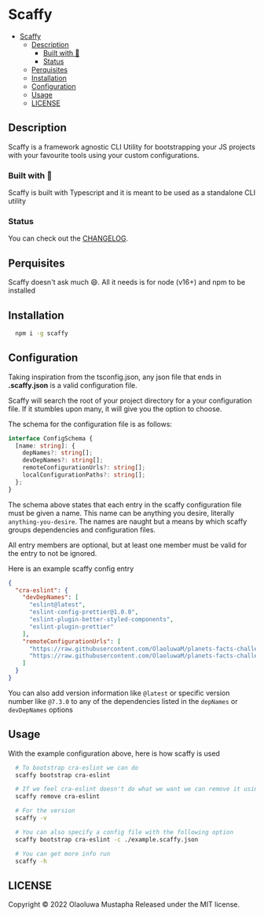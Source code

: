 <!-- #### CFPB Open Source Project Template Instructions

1. Create a new project.
2. [Copy these files into the new project](#installation)
3. Update the README, replacing the contents below as prescribed.
4. Add any libraries, assets, or hard dependencies whose source code will be included in
   the project's repository to the _Exceptions_ section in the [TERMS](TERMS.md).

- If no exceptions are needed, remove that section from TERMS.

5. If working with an existing code base, answer the questions on the
   [open source checklist](opensource-checklist.md)
6. Delete these instructions and everything up to the _Project Title_ from the README.
7. Write some great software and tell people about it.

> Keep the README fresh! It's the first thing people see and will make the initial
> impression.

## Installation

To install all of the template files, run the following script from the root of your
project's directory:

```
bash -c "$(curl -s https://raw.githubusercontent.com/CFPB/development/main/open-source-template.sh)"
```

--- -->

# Scaffy

- [Scaffy](#scaffy)
  - [Description](#description)
    - [Built with :boxing_glove:](#built-with-boxing_glove)
    - [Status](#status)
  - [Perquisites](#perquisites)
  - [Installation](#installation)
  - [Configuration](#configuration)
  - [Usage](#usage)
  - [LICENSE](#license)

## Description

<!-- Put a meaningful, short, plain-language description of what
this project is trying to accomplish and why it matters.
Describe the problem(s) this project solves.
Describe how this software can improve the lives of its audience. -->

Scaffy is a framework agnostic CLI Utility for bootstrapping your JS projects with your
favourite tools using your custom configurations.

<!-- **Screenshot**: If the software has visual components, place a screenshot after the
description; e.g.,
-->

<!-- ![Demo](./assets/scaffy.demo.mp4) -->

<!-- TODO Add video demo here -->

### Built with :boxing_glove:

<!-- **Technology stack**: Indicate the technological nature of the software, including
  primary programming language(s) and whether the software is intended as standalone or as
  a module in a framework or other ecosystem. -->

Scaffy is built with Typescript and it is meant to be used as a standalone CLI utility

### Status

<!-- - **Status**: Alpha, Beta, 1.1, etc. It's OK to write a sentence, too. The goal is to let
  interested people know where this project is at. This is also a good place to link to
  the -->

You can check out the [CHANGELOG](CHANGELOG.md).

<!-- - **Links to production or demo instances**
- Describe what sets this apart from related-projects. Linking to another doc or page is
  OK if this can't be expressed in a sentence or two. -->

## Perquisites

<!-- Describe any dependencies that must be installed for this software to work. This includes
programming languages, databases or other storage mechanisms, build tools, frameworks, and
so forth. If specific versions of other software are required, or known not to work, call
that out. -->

Scaffy doesn't ask much :smile:. All it needs is for node (v16+) and npm to be installed

## Installation

<!-- Detailed instructions on how to install, configure, and get the project running. This
should be frequently tested to ensure reliability. Alternatively, link to a separate
[INSTALL](INSTALL.md) document. -->

```bash
  npm i -g scaffy
```

## Configuration

<!-- If the software is configurable, describe it in detail, either here or in other
documentation to which you link. -->

Taking inspiration from the tsconfig.json, any json file that ends in **.scaffy.json** is
a valid configuration file.

Scaffy will search the root of your project directory for a your configuration file. If it
stumbles upon many, it will give you the option to choose.

The schema for the configuration file is as follows:

```typescript
interface ConfigSchema {
  [name: string]: {
    depNames?: string[];
    devDepNames?: string[];
    remoteConfigurationUrls?: string[];
    localConfigurationPaths?: string[];
  };
}
```

The schema above states that each entry in the scaffy configuration file must be given a
name. This name can be anything you desire, literally `anything-you-desire`. The names are
naught but a means by which scaffy groups dependencies and configuration files.

All entry members are optional, but at least one member must be valid for the entry to not
be ignored.

Here is an example scaffy config entry

```json
{
  "cra-eslint": {
    "devDepNames": [
      "eslint@latest",
      "eslint-config-prettier@1.0.0",
      "eslint-plugin-better-styled-components",
      "eslint-plugin-prettier"
    ],
    "remoteConfigurationUrls": [
      "https://raw.githubusercontent.com/OlaoluwaM/planets-facts-challenge/main/.eslintrc.js",
      "https://raw.githubusercontent.com/OlaoluwaM/planets-facts-challenge/main/.prettierrc"
    ]
  }
}
```

You can also add version information like `@latest` or specific version number like
`@7.3.0` to any of the dependencies listed in the `depNames` or `devDepNames` options

## Usage

<!-- Show users how to use the software. Be specific. Use appropriate formatting when showing
code snippets. -->

With the example configuration above, here is how scaffy is used

```bash
  # To bootstrap cra-eslint we can do
  scaffy bootstrap cra-eslint

  # If we feel cra-eslint doesn't do what we want we can remove it using
  scaffy remove cra-eslint

  # For the version
  scaffy -v

  # You can also specify a config file with the following option
  scaffy bootstrap cra-eslint -c ./example.scaffy.json

  # You can get more info run
  scaffy -h
```

<!-- ## How to test the software

If the software includes automated tests, detail how to run those tests. -->

<!-- ## Known issues

Document any known significant shortcomings with the software.

## Getting help

Instruct users how to get help with this software; this might include links to an issue
tracker, wiki, mailing list, etc.

**Example**

If you have questions, concerns, bug reports, etc, please file an issue in this
repository's Issue Tracker.

## Getting involved

This section should detail why people should get involved and describe key areas you are
currently focusing on; e.g., trying to get feedback on features, fixing certain bugs,
building important pieces, etc.

General instructions on _how_ to contribute should be stated with a link to
[CONTRIBUTING](CONTRIBUTING.md). -->

## LICENSE

Copyright © 2022 Olaoluwa Mustapha Released under the MIT license.

<!-- ## Credits and references

1. Projects that inspired you
2. Related projects
3. Books, papers, talks, or other sources that have meaningful impact or influence on this
   project -->

<!-- ## To Do

- Yarn support -->
